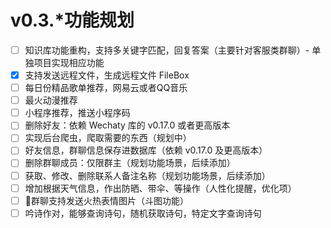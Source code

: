# v0.3.*功能规划

- [ ] 知识库功能重构，支持多关键字匹配，回复答案（主要针对客服类群聊）- 单独项目实现相应功能
- [x] 支持发送远程文件，生成远程文件 FileBox
- [ ] 每日份精品歌单推荐，网易云或者QQ音乐
- [ ] 最火动漫推荐
- [ ] 小程序推荐，推送小程序码
- [ ] 删除好友：依赖 Wechaty 库的 v0.17.0 或者更高版本
- [ ] 实现后台爬虫，爬取需要的东西（规划中）
- [ ] 好友信息，群聊信息保存进数据库（依赖 v0.17.0 及更高版本）
- [ ] 删除群聊成员：仅限群主（规划功能场景，后续添加）
- [ ] 获取、修改、删除联系人备注名称（规划功能场景，后续添加）
- [ ] 增加根据天气信息，作出防晒、带伞、等操作（人性化提醒，优化项）
- [ ] 群聊支持发送火热表情图片（斗图功能）
- [ ] 吟诗作对，能够查询诗句，随机获取诗句，特定文字查询诗句